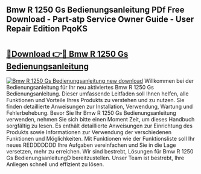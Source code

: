 ## Bmw R 1250 Gs Bedienungsanleitung PDf Free Download - Part-atp Service Owner Guide - User Repair Edition PqoKS

# <h2><a href="http://df02k7j.blite.top/?on=Bmw+R+1250+Gs+Bedienungsanleitung">🔗Download 👉🔴 Bmw R 1250 Gs Bedienungsanleitung</a></h2>

[![Bmw R 1250 Gs Bedienungsanleitung new download](https://i.imgur.com/lujVjoI.png)](http://df02k7j.blite.top/?on=Bmw+R+1250+Gs+Bedienungsanleitung)
Willkommen bei der Bedienungsanleitung für Ihr neu aktiviertes Bmw R 1250 Gs Bedienungsanleitung. Dieser umfassende Leitfaden soll Ihnen helfen, alle Funktionen und Vorteile Ihres Produkts zu verstehen und zu nutzen. Sie finden detaillierte Anweisungen zur Installation, Verwendung, Wartung und Fehlerbehebung. Bevor Sie Ihr Bmw R 1250 Gs Bedienungsanleitung verwenden, nehmen Sie sich bitte einen Moment Zeit, um dieses Handbuch sorgfältig zu lesen. Es enthält detaillierte Anweisungen zur Einrichtung des Produkts sowie Informationen zur Verwendung der verschiedenen Funktionen und Möglichkeiten. Mit Funktionen wie der Funktionsliste soll Ihr neues REDDDDDDD Ihre Aufgaben vereinfachen und Sie in die Lage versetzen, mehr zu erreichen. Wir sind bestrebt, Lösungen für Bmw R 1250 Gs BedienungsanleitungD bereitzustellen. Unser Team ist bestrebt, Ihre Anliegen schnell und effizient zu lösen.
